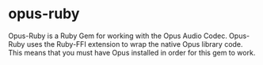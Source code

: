 opus-ruby
=========

Opus-Ruby is a Ruby Gem for working with the Opus Audio Codec. Opus-Ruby uses the Ruby-FFI extension to wrap the native Opus library code. This means that you must have Opus installed in order for this gem to work.

